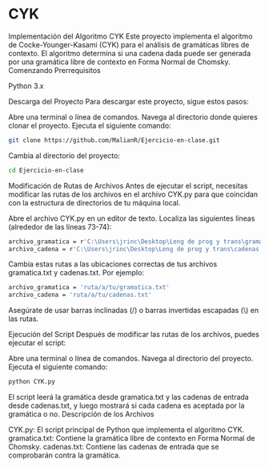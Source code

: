 # CYK

Implementación del Algoritmo CYK
Este proyecto implementa el algoritmo de Cocke-Younger-Kasami (CYK) para el análisis de gramáticas libres de contexto. El algoritmo determina si una cadena dada puede ser generada por una gramática libre de contexto en Forma Normal de Chomsky.
Comenzando
Prerrequisitos

Python 3.x

Descarga del Proyecto
Para descargar este proyecto, sigue estos pasos:

Abre una terminal o línea de comandos.
Navega al directorio donde quieres clonar el proyecto.
Ejecuta el siguiente comando:
```bash
git clone https://github.com/MalianR/Ejercicio-en-clase.git
```

Cambia al directorio del proyecto:
```bash
cd Ejercicio-en-clase
```
Modificación de Rutas de Archivos
Antes de ejecutar el script, necesitas modificar las rutas de los archivos en el archivo CYK.py para que coincidan con la estructura de directorios de tu máquina local.

Abre el archivo CYK.py en un editor de texto.
Localiza las siguientes líneas (alrededor de las líneas 73-74):
```bash
archivo_gramatica = r'C:\Users\jrinc\Desktop\Leng de prog y trans\gramatica.txt'
archivo_cadena = r'C:\Users\jrinc\Desktop\Leng de prog y trans\cadenas.txt'
```

Cambia estas rutas a las ubicaciones correctas de tus archivos gramatica.txt y cadenas.txt. Por ejemplo:
```bash
archivo_gramatica = 'ruta/a/tu/gramatica.txt'
archivo_cadena = 'ruta/a/tu/cadenas.txt'
```
Asegúrate de usar barras inclinadas (/) o barras invertidas escapadas (\\) en las rutas.

Ejecución del Script
Después de modificar las rutas de los archivos, puedes ejecutar el script:

Abre una terminal o línea de comandos.
Navega al directorio del proyecto.
Ejecuta el siguiente comando:
```bash
python CYK.py
```

El script leerá la gramática desde gramatica.txt y las cadenas de entrada desde cadenas.txt, y luego mostrará si cada cadena es aceptada por la gramática o no.
Descripción de los Archivos

CYK.py: El script principal de Python que implementa el algoritmo CYK.
gramatica.txt: Contiene la gramática libre de contexto en Forma Normal de Chomsky.
cadenas.txt: Contiene las cadenas de entrada que se comprobarán contra la gramática.
